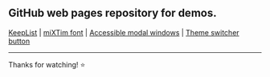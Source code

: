 <h2>GitHub web pages repository for demos.</h2>


[KeepList](https://mixtim.github.io/KeepList/) | [miXTim font](https://mixtim.github.io/mixtim-font/) | [Accessible modal windows](https://mixtim.github.io/accModals/) | [Theme switcher button](https://github.com/miXTim/Theme-switcher-Button/blob/main/theme-switcher-button.html)
<br><hr>
Thanks for watching! ⭐
